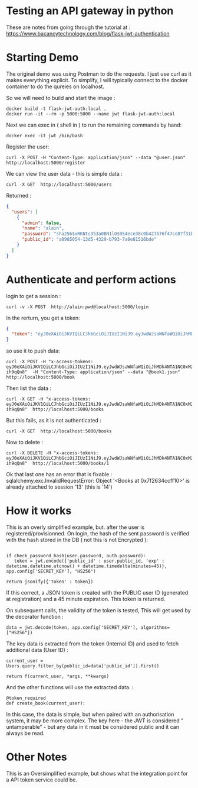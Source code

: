 # Testing an API gateway in python

These are notes from going through the tutorial at : https://www.bacancytechnology.com/blog/flask-jwt-authentication

# Starting Demo

The original demo was using Postman to do the requests. I just use curl as it makes everything explicit. To simplify, I will typically connect to the docker container to do the qureies on localhost. 

So we will need to build and start the image :

```
docker build -t flask-jwt-auth:local .
docker run -it --rm -p 5000:5000 --name jwt flask-jwt-auth:local
```
Next we can exec in ( shell in ) to run the remaining commands by hand:

```
docker exec -it jwt /bin/bash
```

Register the user:

```
curl -X POST -H "Content-Type: application/json" --data "@user.json"  http://localhost:5000/register
```

We can view the user data - this is simple data :

```
curl -X GET  http://localhost:5000/users
```

Returned : 

```json
{
  "users": [
    {
      "admin": false,
      "name": "alain",
      "password": "sha256$xRKNtc353a0BN1lO$954ece38c0b427576f47ce87f31bf2ae1db9a04b843494c1f003c29667ace697",
      "public_id": "a0985054-13d5-4329-b793-7a8e81516bde"
    }
  ]
}
```

# Authenticate and perform actions

login to get a session :

```
curl -v -X POST  http://alain:pwd@localhost:5000/login
```

In the rerturn, you get a token:

```json
{
  "token": "eyJ0eXAiOiJKV1QiLCJhbGciOiJIUzI1NiJ9.eyJwdWJsaWNfaWQiOiJhMDk4NTA1NC0xM2Q1LTQzMjktYjc5My03YThlODE1MTZiZGUiLCJleHAiOjE2NjMyNDE4MzV9.We3zdvDlJ9B3AYjMTjFelvZNA8dSmiugm6K_Wv6wu50"
}
```

so use it to push data:

```
curl -X POST -H "x-access-tokens: eyJ0eXAiOiJKV1QiLCJhbGciOiJIUzI1NiJ9.eyJwdWJsaWNfaWQiOiJhMDk4NTA1NC0xM2Q1LTQzMjktYjc5My03YThlODE1MTZiZGUiLCJleHAiOjE2NjMyNDA2ODh9.1qLWmpYSiTutw2I2aeTGZpQRb3iAogUgoH4-ih9qQn8"  -H "Content-Type: application/json" --data "@book1.json" http://localhost:5000/book
```

Then list the data : 

```
curl -X GET -H "x-access-tokens: eyJ0eXAiOiJKV1QiLCJhbGciOiJIUzI1NiJ9.eyJwdWJsaWNfaWQiOiJhMDk4NTA1NC0xM2Q1LTQzMjktYjc5My03YThlODE1MTZiZGUiLCJleHAiOjE2NjMyNDA2ODh9.1qLWmpYSiTutw2I2aeTGZpQRb3iAogUgoH4-ih9qQn8"  http://localhost:5000/books
```

But this fails, as it is not authenticated : 

```
curl -X GET  http://localhost:5000/books
```

Now to delete :

```
curl -X DELETE -H "x-access-tokens: eyJ0eXAiOiJKV1QiLCJhbGciOiJIUzI1NiJ9.eyJwdWJsaWNfaWQiOiJhMDk4NTA1NC0xM2Q1LTQzMjktYjc5My03YThlODE1MTZiZGUiLCJleHAiOjE2NjMyNDA2ODh9.1qLWmpYSiTutw2I2aeTGZpQRb3iAogUgoH4-ih9qQn8"  http://localhost:5000/books/1
```

Ok that last one has an error that is fixable : sqlalchemy.exc.InvalidRequestError: Object '<Books at 0x7f2634ccff10>' is already attached to session '13' (this is '14')


# How it works 

This is an overly simplified example, but. after the user is registered/provisionned. On login, the hash of the sent password is verified with the hash stored in the DB ( not this is not Encrypted ):

```

if check_password_hash(user.password, auth.password):
   token = jwt.encode({'public_id' : user.public_id, 'exp' : datetime.datetime.utcnow() + datetime.timedelta(minutes=45)}, app.config['SECRET_KEY'], "HS256")
 
return jsonify({'token' : token})
```

If this correct, a JSON token is created with the PUBLIC user ID (generated at registration) and a 45 minute expiration. This token is returned.

On subsequent calls, the validity of the token is tested, This will get used by the decorator function :

```
data = jwt.decode(token, app.config['SECRET_KEY'], algorithms=["HS256"])
```

The key data is extracted from the token (Internal ID) and used to fetch additional data (User ID) :

```
current_user = Users.query.filter_by(public_id=data['public_id']).first()

return f(current_user, *args, **kwargs)
```

And the other functions will use the extracted data. :

```
@token_required
def create_book(current_user):
```

In this case, the data is simple, but when paired with an authorisation system, it may be more complex. The key here - the JWT is considered " untamperable" - but any data in it must be considered public and it can always be read.

# Other Notes

This is an Oversimplified example, but shows what the integration point for a API token service could be.
